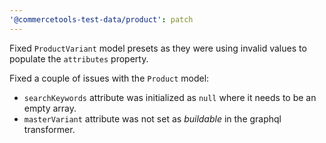 ```yaml
---
'@commercetools-test-data/product': patch
---
```


Fixed `ProductVariant` model presets as they were using invalid values to populate the `attributes` property.

Fixed a couple of issues with the `Product` model:

- `searchKeywords` attribute was initialized as `null` where it needs to be an empty array.
- `masterVariant` attribute was not set as _buildable_ in the graphql transformer.
